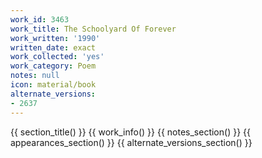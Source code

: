 ```yaml
---
work_id: 3463
work_title: The Schoolyard Of Forever
work_written: '1990'
written_date: exact
work_collected: 'yes'
work_category: Poem
notes: null
icon: material/book
alternate_versions:
- 2637
---
```


{{ section_title() }}
{{ work_info() }}
{{ notes_section() }}
{{ appearances_section() }}
{{ alternate_versions_section() }}